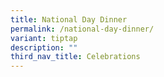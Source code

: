 ```yaml
---
title: National Day Dinner
permalink: /national-day-dinner/
variant: tiptap
description: ""
third_nav_title: Celebrations
---
```

<p></p>